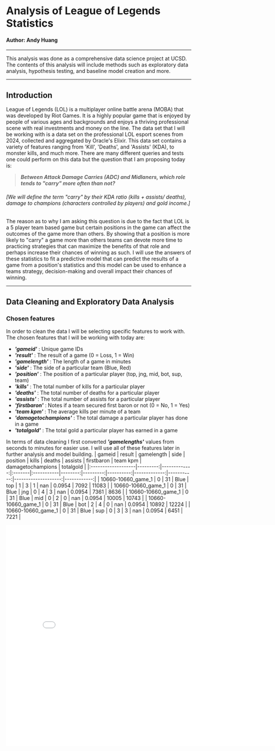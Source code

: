 # Analysis of League of Legends Statistics
#### **Author: Andy Huang**
___


This analysis was done as a comprehensive data science project at UCSD. The contents of this analysis will include methods such as exploratory data analysis, hypothesis testing, and baseline model creation and more.

___
## Introduction

League of Legends (LOL) is a multiplayer online battle arena (MOBA) that was developed by Riot Games. It is a highly popular game that is enjoyed by people of various ages and backgrounds and enjoys a thriving professional scene with real investments and money on the line. The data set that I will be working with is a data set on the professional LOL esport scenes from 2024, collected and aggregated by Oracle's Elixir. This data set contains a variety of features ranging from 'Kill', 'Deaths', and 'Assists' (KDA), to monster kills, and much more. 
There are many different queries and tests one could perform on this data but the question that I am proposing today is: 
> _**Between Attack Damage Carries (ADC) and Midlaners, which role tends to "carry" more often than not?**_

###### [We will define the term "carry" by their KDA ratio (kills + assists/ deaths), damage to champions (characters controlled by players) and gold income.]

The reason as to why I am asking this question is due to the fact that LOL is a 5 player team based game but certain positions in the game can affect the outcomes of the game more than others. By showing that a position is more likely to "carry" a game more than others teams can devote more time to practicing strategies that can maximize the benefits of that role and perhaps increase their chances of winning as such. 
I will use the answers of these statistics to fit a predictive model that can predict the results of a game from a position's statistics and this model can be used to enhance a teams strategy, decision-making and overall impact their chances of winning.

___
## Data Cleaning and Exploratory Data Analysis

### Chosen features

In order to clean the data I will be selecting specific features to  work with. The chosen features that I will be working with today are:
- **_'gameid'_** : Unique game IDs
- **_'result'_** : The result of a game (0 = Loss, 1 = Win)
- **_'gamelength'_** : The length of a game in minutes
- **_'side'_** : The side of a particular team (Blue, Red)
- **_'position'_** : The position of a particular player (top, jng, mid, bot, sup, team)
- **_'kills'_** : The total number of kills for a particular player
- **_'deaths'_** : The total number of deaths for a particular player
- **_'assists'_** : The total number of assists for a particular player
- **_'firstbaron'_** : Notes if a team secured first baron or not (0 = No, 1 = Yes)
- **_'team kpm'_** : The average kills per minute of a team
- **_'damagetochampions'_** : The total damage a particular player has done in a game
- **_'totalgold'_** : The total gold a particular player has earned in a game

In terms of data cleaning I first converted **_'gamelengths'_** values from seconds to minutes for easier use. I will use all of these features later in further analysis and model building. 
| gameid             |   result |   gamelength | side   | position   |   kills |   deaths |   assists |   firstbaron |   team kpm |   damagetochampions |   totalgold |
|:-------------------|---------:|-------------:|:-------|:-----------|--------:|---------:|----------:|-------------:|-----------:|--------------------:|------------:|
| 10660-10660_game_1 |        0 |           31 | Blue   | top        |       1 |        3 |         1 |          nan |     0.0954 |                7092 |       11083 |
| 10660-10660_game_1 |        0 |           31 | Blue   | jng        |       0 |        4 |         3 |          nan |     0.0954 |                7361 |        8636 |
| 10660-10660_game_1 |        0 |           31 | Blue   | mid        |       0 |        2 |         0 |          nan |     0.0954 |               10005 |       10743 |
| 10660-10660_game_1 |        0 |           31 | Blue   | bot        |       2 |        4 |         0 |          nan |     0.0954 |               10892 |       12224 |
| 10660-10660_game_1 |        0 |           31 | Blue   | sup        |       0 |        3 |         3 |          nan |     0.0954 |                6451 |        7221 |
​
<iframe
  src="assets/distr_game_length.html"
  width="800"
  height="600"
  frameborder="0"></iframe>